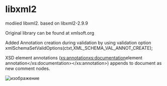 # libxml2
modiied libxml2. based on libxml2-2.9.9

Original library can be found at xmlsoft.org

Added Annotation creation during validation by using validation option xmlSchemaSetValidOptions(ctxt,XML_SCHEMA_VAL_ANNOT_CREATE);

XSD element annotations (<xs:annotation><xs:documentation>element annotation</xs:documentation></xs:annotation>) appends to document as new comment nodes.

![изображение](https://user-images.githubusercontent.com/63135776/131288390-f44c6101-f17b-46e4-891f-bc353fcea514.png)
